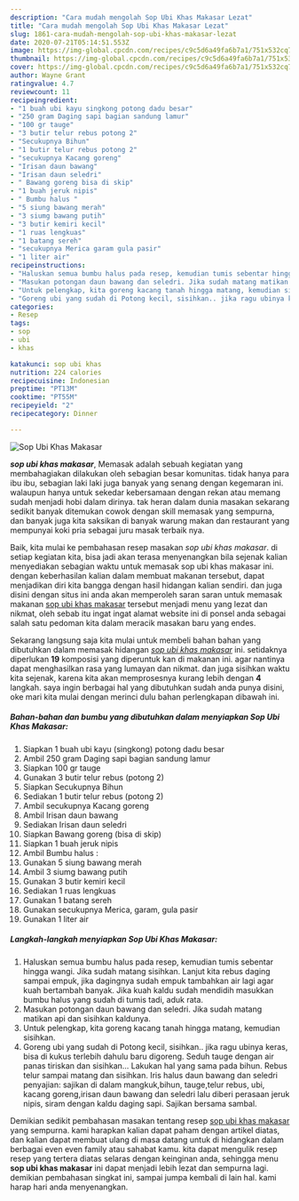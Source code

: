 ```yaml
---
description: "Cara mudah mengolah Sop Ubi Khas Makasar Lezat"
title: "Cara mudah mengolah Sop Ubi Khas Makasar Lezat"
slug: 1861-cara-mudah-mengolah-sop-ubi-khas-makasar-lezat
date: 2020-07-21T05:14:51.553Z
image: https://img-global.cpcdn.com/recipes/c9c5d6a49fa6b7a1/751x532cq70/sop-ubi-khas-makasar-foto-resep-utama.jpg
thumbnail: https://img-global.cpcdn.com/recipes/c9c5d6a49fa6b7a1/751x532cq70/sop-ubi-khas-makasar-foto-resep-utama.jpg
cover: https://img-global.cpcdn.com/recipes/c9c5d6a49fa6b7a1/751x532cq70/sop-ubi-khas-makasar-foto-resep-utama.jpg
author: Wayne Grant
ratingvalue: 4.7
reviewcount: 11
recipeingredient:
- "1 buah ubi kayu singkong potong dadu besar"
- "250 gram Daging sapi bagian sandung lamur"
- "100 gr tauge"
- "3 butir telur rebus potong 2"
- "Secukupnya Bihun"
- "1 butir telur rebus potong 2"
- "secukupnya Kacang goreng"
- "Irisan daun bawang"
- "Irisan daun seledri"
- " Bawang goreng bisa di skip"
- "1 buah jeruk nipis"
- " Bumbu halus "
- "5 siung bawang merah"
- "3 siumg bawang putih"
- "3 butir kemiri kecil"
- "1 ruas lengkuas"
- "1 batang sereh"
- "secukupnya Merica garam gula pasir"
- "1 liter air"
recipeinstructions:
- "Haluskan semua bumbu halus pada resep, kemudian tumis sebentar hingga wangi. Jika sudah matang sisihkan. Lanjut kita rebus daging sampai empuk, jika dagingnya sudah empuk tambahkan air lagi agar kuah bertambah banyak. Jika kuah kaldu sudah mendidih masukkan bumbu halus yang sudah di tumis tadi, aduk rata."
- "Masukan potongan daun bawang dan seledri. Jika sudah matang matikan api dan sisihkan kaldunya."
- "Untuk pelengkap, kita goreng kacang tanah hingga matang, kemudian sisihkan."
- "Goreng ubi yang sudah di Potong kecil, sisihkan.. jika ragu ubinya keras, bisa di kukus terlebih dahulu baru digoreng. Seduh tauge dengan air panas tiriskan dan sisihkan... Lakukan hal yang sama pada bihun. Rebus telur sampai matang dan sisihkan. Iris halus daun bawang dan seledri penyajian: sajikan di dalam mangkuk,bihun, tauge,telur rebus, ubi, kacang goreng,irisan daun bawang dan seledri lalu diberi perasaan jeruk nipis, siram dengan kaldu daging sapi. Sajikan bersama sambal."
categories:
- Resep
tags:
- sop
- ubi
- khas

katakunci: sop ubi khas 
nutrition: 224 calories
recipecuisine: Indonesian
preptime: "PT13M"
cooktime: "PT55M"
recipeyield: "2"
recipecategory: Dinner

---
```



![Sop Ubi Khas Makasar](https://img-global.cpcdn.com/recipes/c9c5d6a49fa6b7a1/751x532cq70/sop-ubi-khas-makasar-foto-resep-utama.jpg)

<b><i>sop ubi khas makasar</i></b>, Memasak adalah sebuah kegiatan yang membahagiakan dilakukan oleh sebagian besar komunitas. tidak hanya para ibu ibu, sebagian laki laki juga banyak yang senang dengan kegemaran ini. walaupun hanya untuk sekedar kebersamaan dengan rekan atau memang sudah menjadi hobi dalam dirinya. tak heran dalam dunia masakan sekarang sedikit banyak ditemukan cowok dengan skill memasak yang sempurna, dan banyak juga kita saksikan di banyak warung makan dan restaurant yang mempunyai koki pria sebagai juru masak terbaik nya.

Baik, kita mulai ke pembahasan resep masakan <i>sop ubi khas makasar</i>. di setiap kegiatan kita, bisa jadi akan terasa menyenangkan bila sejenak kalian menyediakan sebagian waktu untuk memasak sop ubi khas makasar ini. dengan keberhasilan kalian dalam membuat makanan tersebut, dapat menjadikan diri kita bangga dengan hasil hidangan kalian sendiri. dan juga disini dengan situs ini anda akan memperoleh saran saran untuk memasak makanan <u>sop ubi khas makasar</u> tersebut menjadi menu yang lezat dan nikmat, oleh sebab itu ingat ingat alamat website ini di ponsel anda sebagai salah satu pedoman kita dalam meracik masakan baru yang endes.




Sekarang langsung saja kita mulai untuk membeli bahan bahan yang dibutuhkan dalam memasak hidangan <u><i>sop ubi khas makasar</i></u> ini. setidaknya diperlukan <b>19</b> komposisi yang diperuntuk kan di makanan ini. agar nantinya dapat menghasilkan rasa yang lumayan dan nikmat. dan juga sisihkan waktu kita sejenak, karena kita akan memprosesnya kurang lebih dengan <b>4</b> langkah. saya ingin berbagai hal yang dibutuhkan sudah anda punya disini, oke mari kita mulai dengan merinci dulu bahan perlengkapan dibawah ini.

<!--inarticleads1-->

##### Bahan-bahan dan bumbu yang dibutuhkan dalam menyiapkan Sop Ubi Khas Makasar:

1. Siapkan 1 buah ubi kayu (singkong) potong dadu besar
1. Ambil 250 gram Daging sapi bagian sandung lamur
1. Siapkan 100 gr tauge
1. Gunakan 3 butir telur rebus (potong 2)
1. Siapkan Secukupnya Bihun
1. Sediakan 1 butir telur rebus (potong 2)
1. Ambil secukupnya Kacang goreng
1. Ambil Irisan daun bawang
1. Sediakan Irisan daun seledri
1. Siapkan  Bawang goreng (bisa di skip)
1. Siapkan 1 buah jeruk nipis
1. Ambil  Bumbu halus :
1. Gunakan 5 siung bawang merah
1. Ambil 3 siumg bawang putih
1. Gunakan 3 butir kemiri kecil
1. Sediakan 1 ruas lengkuas
1. Gunakan 1 batang sereh
1. Gunakan secukupnya Merica, garam, gula pasir
1. Gunakan 1 liter air




<!--inarticleads2-->

##### Langkah-langkah menyiapkan Sop Ubi Khas Makasar:

1. Haluskan semua bumbu halus pada resep, kemudian tumis sebentar hingga wangi. Jika sudah matang sisihkan. Lanjut kita rebus daging sampai empuk, jika dagingnya sudah empuk tambahkan air lagi agar kuah bertambah banyak. Jika kuah kaldu sudah mendidih masukkan bumbu halus yang sudah di tumis tadi, aduk rata.
1. Masukan potongan daun bawang dan seledri. Jika sudah matang matikan api dan sisihkan kaldunya.
1. Untuk pelengkap, kita goreng kacang tanah hingga matang, kemudian sisihkan.
1. Goreng ubi yang sudah di Potong kecil, sisihkan.. jika ragu ubinya keras, bisa di kukus terlebih dahulu baru digoreng. Seduh tauge dengan air panas tiriskan dan sisihkan... Lakukan hal yang sama pada bihun. Rebus telur sampai matang dan sisihkan. Iris halus daun bawang dan seledri penyajian: sajikan di dalam mangkuk,bihun, tauge,telur rebus, ubi, kacang goreng,irisan daun bawang dan seledri lalu diberi perasaan jeruk nipis, siram dengan kaldu daging sapi. Sajikan bersama sambal.




Demikian sedikit pembahasan masakan tentang resep <u>sop ubi khas makasar</u> yang sempurna. kami harapkan kalian dapat paham dengan artikel diatas, dan kalian dapat membuat ulang di masa datang untuk di hidangkan dalam berbagai even even family atau sahabat kamu. kita dapat mengulik resep resep yang tertera diatas selaras dengan keinginan anda, sehingga menu <b>sop ubi khas makasar</b> ini dapat menjadi lebih lezat dan sempurna lagi. demikian pembahasan singkat ini, sampai jumpa kembali di lain hal. kami harap hari anda menyenangkan.

